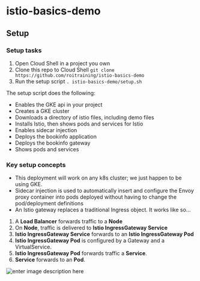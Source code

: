 
# istio-basics-demo

## Setup

### Setup tasks
1. Open Cloud Shell in a project you own
1. Clone this repo to Cloud Shell `git clone https://github.com/roitraining/istio-basics-demo`
1. Run the setup script `. istio-basics-demo/setup.sh`

The setup script does the following:
* Enables the GKE api in your project
* Creates a GKE cluster
* Downloads a directory of istio files, including demo files
* Installs Istio, then shows pods and services for Istio
* Enables sidecar injection
* Deploys the bookinfo application
* Deploys the bookinfo gateway
* Shows pods and services

### Key setup concepts
+ This deployment will work on any k8s cluster; we just happen to be using GKE.
+ Sidecar injection is used to automatically insert and configure the Envoy proxy container into pods deployed without having to change the pod/deployment definitions
+ An Istio gateway replaces a traditional Ingress object. It works like so...
1. A **Load Balancer** forwards traffic to a **Node**
2. On **Node**, traffic is delivered to **Istio IngressGateway Service** 
3. **Istio IngressGateway Service** forwards to an **Istio IngressGateway Pod**
3. **Istio IngressGateway Pod** is configured by a Gateway and a VirtualService.
4. **Istio IngressGateway Pod** forwards traffic a **Service**.
5. **Service** forwards to an **Pod**.

![enter image description here](https://blog.jayway.com/wp-content/uploads/2018/10/istio-networking.png)